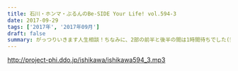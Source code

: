 ```yaml
---
title: 石川・ホンマ・ぶるんのBe-SIDE Your Life! vol.594-3
date: 2017-09-29
tags: ['2017年', '2017年09月']
draft: false
summary: がっつりいきます人生相談！ちなみに、2部の前半と後半の間は1時間待ちでした(笑)MIURA
---
```


http://project-phi.ddo.jp/ishikawa/ishikawa594_3.mp3
